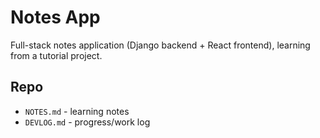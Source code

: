 # Notes App  
Full-stack notes application (Django backend + React frontend), learning from a tutorial project.

## Repo
- `NOTES.md` - learning notes
- `DEVLOG.md` - progress/work log
